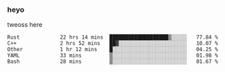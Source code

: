 ### heyo
tweoss here

<!--START_SECTION:waka-->

```text
Rust             22 hrs 14 mins  ███████████████████▒░░░░░   77.84 %
C++              2 hrs 52 mins   ██▓░░░░░░░░░░░░░░░░░░░░░░   10.07 %
Other            1 hr 12 mins    █░░░░░░░░░░░░░░░░░░░░░░░░   04.25 %
YAML             33 mins         ▒░░░░░░░░░░░░░░░░░░░░░░░░   01.98 %
Bash             28 mins         ▒░░░░░░░░░░░░░░░░░░░░░░░░   01.67 %
```

<!--END_SECTION:waka-->

<!--
**Tweoss/tweoss** is a ✨ _special_ ✨ repository because its `README.md` (this file) appears on your GitHub profile.

Here are some ideas to get you started:

- 🔭 I’m currently working on ...
- 🌱 I’m currently learning ...
- 👯 I’m looking to collaborate on ...
- 🤔 I’m looking for help with ...
- 💬 Ask me about ...
- 📫 How to reach me: ...
- 😄 Pronouns: ...
- ⚡ Fun fact: ...
-->
